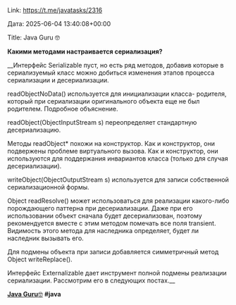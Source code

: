 Link: https://t.me/javatasks/2316

Дата: 2025-06-04 13:40:08+00:00

Title: Java Guru 🤓

**Какими методами настраивается сериализация?**

__Интерфейс Serializable пуст, но есть ряд методов, добавив
которые в сериализуемый класс можно добиться изменения
этапов процесса сериализации и десериализации.

readObjectNoData() используется для инициализации класса-
родителя, который при сериализации оригинального объекта еще
не был родителем. Подробное объяснение.

readObject(ObjectInputStream s) переопределяет стандартную
десериализацию.

Методы readObject* похожи на конструктор. Как и конструктор,
они подвержены проблеме виртуального вызова. Как и
конструктор, они используются для поддержания инвариантов
класса (только для случая десериализации).

writeObject(ObjectOutputStream s) используется для записи
собственной сериализационной формы.

Object readResolve() может использоваться для реализации
какого-либо порождающего паттерна при десериализации. Даже
при его использовании объект сначала будет десериализован,
поэтому рекомендуется вместе с этим методом помечать все
поля transient. Видимость этого метода для наследника
определяет, будет ли наследник вызывать его.

Для подмены объекта при записи добавляется симметричный
метод Object writeReplace().

Интерфейс Externalizable дает инструмент полной подмены
реализации сериализации. Рассмотрим его в следующих
постах.__

[**Java Guru**🤓](https://t.me/javatasks) **#java**

